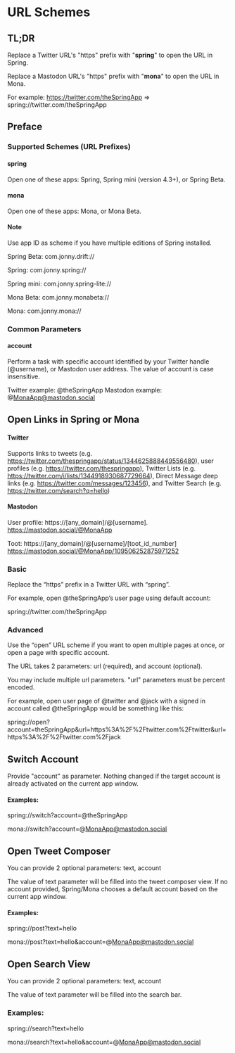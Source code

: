 
# URL Schemes

## TL;DR
Replace a Twitter URL's "https" prefix with "**spring**" to open the URL in Spring.

Replace a Mastodon URL's "https" prefix with "**mona**" to open the URL in Mona. 

For example: https://twitter.com/theSpringApp => spring://twitter.com/theSpringApp

## Preface

### Supported Schemes (URL Prefixes)
#### spring
Open one of these apps: Spring, Spring mini (version 4.3+), or Spring Beta.

#### mona
Open one of these apps: Mona, or Mona Beta.

#### Note
Use app ID as scheme if you have multiple editions of Spring installed.

Spring Beta: com.jonny.drift://

Spring: com.jonny.spring://

Spring mini: com.jonny.spring-lite://

Mona Beta: com.jonny.monabeta://

Mona: com.jonny.mona://

### Common Parameters
#### account
Perform a task with specific account identified by your Twitter handle (@username), or Mastodon user address. The value of account is case insensitive.

Twitter example: @theSpringApp
Mastodon example: @MonaApp@mastodon.social

## Open Links in Spring or Mona
#### Twitter
Supports links to tweets (e.g. https://twitter.com/thespringapp/status/1344625888449556480), user profiles (e.g. https://twitter.com/thespringapp), Twitter Lists (e.g. https://twitter.com/i/lists/1344918930687729664), Direct Message deep links (e.g. https://twitter.com/messages/123456), and Twitter Search (e.g. https://twitter.com/search?q=hello)

#### Mastodon
User profile: https://[any_domain]/@[username]. https://mastodon.social/@MonaApp

Toot: https://[any_domain]/@[username]/[toot_id_number] https://mastodon.social/@MonaApp/109506252875971252

### Basic
Replace the “https” prefix in a Twitter URL with “spring”.

For example, open @theSpringApp’s user page using default account: 

spring://twitter.com/theSpringApp

### Advanced
Use the “open” URL scheme if you want to open multiple pages at once, or open a page with specific account.

The URL takes 2 parameters: url (required), and account (optional).

You may include multiple url parameters. "url" parameters must be percent encoded.

For example, open user page of @twitter and @jack with a signed in account called @theSpringApp would be something like this: 

spring://open?account=theSpringApp&url=https%3A%2F%2Ftwitter.com%2Ftwitter&url=https%3A%2F%2Ftwitter.com%2Fjack


## Switch Account
Provide "account" as parameter. Nothing changed if the target account is already activated on the current app window.

#### Examples:
spring://switch?account=@theSpringApp

mona://switch?account=@MonaApp@mastodon.social

## Open Tweet Composer
You can provide 2 optional parameters: text, account

The value of text parameter will be filled into the tweet composer view. If no account provided, Spring/Mona chooses a default account based on the current app window.

#### Examples:
spring://post?text=hello

mona://post?text=hello&account=@MonaApp@mastodon.social

## Open Search View
You can provide 2 optional parameters: text, account

The value of text parameter will be filled into the search bar.

### Examples:
spring://search?text=hello

mona://search?text=hello&account=@MonaApp@mastodon.social
